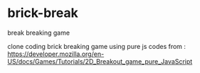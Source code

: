 # brick-break
 break breaking game

clone coding brick breaking game using pure js
codes from : https://developer.mozilla.org/en-US/docs/Games/Tutorials/2D_Breakout_game_pure_JavaScript
